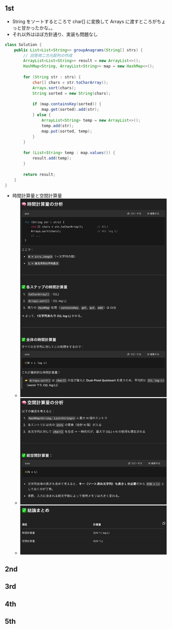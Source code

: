 ## 1st
- String をソートするところで char[] に変換して Arrays に渡すところがちょっと甘かったかな。。
- それ以外はほぼ方針通り、実装も問題なし
```java
class Solution {
    public List<List<String>> groupAnagrams(String[] strs) {
        // 回答用二次元配列の作成
        ArrayList<List<String>> result = new ArrayList<>();
        HashMap<String, ArrayList<String>> map = new HashMap<>();

        for (String str : strs) {
            char[] chars = str.toCharArray();
            Arrays.sort(chars);
            String sorted = new String(chars);

            if (map.containsKey(sorted)) {
                map.get(sorted).add(str);
            } else {
                ArrayList<String> temp = new ArrayList<>();
                temp.add(str);
                map.put(sorted, temp);
            }
        }

        for (List<String> temp : map.values()) {
            result.add(temp);
        }

        return result;
    }
}
```
- 時間計算量と空間計算量
  - ![img_1.png](img_1.png)
  - ![img.png](img.png)
  - ![img_2.png](img_2.png)
## 2nd

## 3rd

## 4th

## 5th
